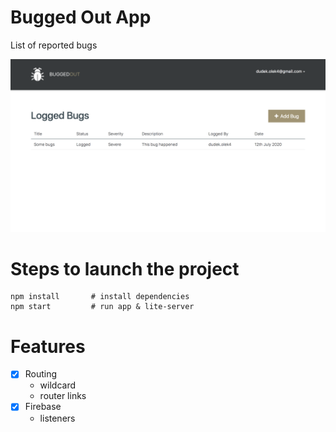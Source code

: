 # Bugged Out App
List of reported bugs

![screenshot](./assets/screenshot/screen.png)
# Steps to launch the project
```
npm install       # install dependencies
npm start         # run app & lite-server
```

# Features
- [x] Routing
    - wildcard
    - router links
- [x] Firebase
    - listeners